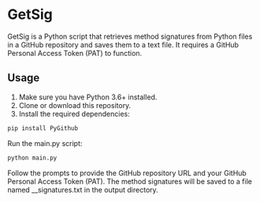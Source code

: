 # GetSig

GetSig is a Python script that retrieves method signatures from Python files in a GitHub repository and saves them to a text file. It requires a GitHub Personal Access Token (PAT) to function.

## Usage

1. Make sure you have Python 3.6+ installed.
2. Clone or download this repository.
3. Install the required dependencies:

```bash
pip install PyGithub
```

Run the main.py script:

```bash
python main.py
```

Follow the prompts to provide the GitHub repository URL and your GitHub Personal Access Token (PAT).
The method signatures will be saved to a file named <username>_<repository>_signatures.txt in the output directory.
